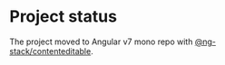 # Project status

The project moved to Angular v7 mono repo with [@ng-stack/contenteditable](https://github.com/KostyaTretyak/ng-stack/tree/master/projects/contenteditable).